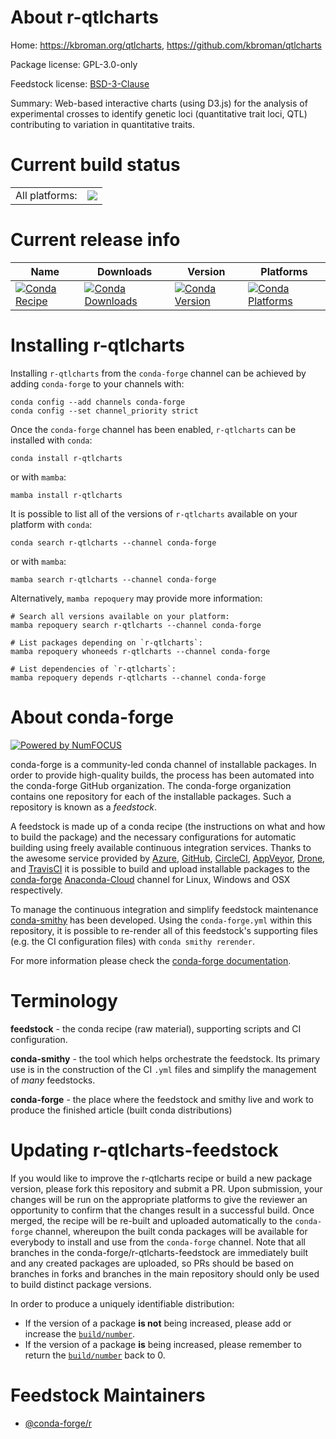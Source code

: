 About r-qtlcharts
=================

Home: https://kbroman.org/qtlcharts, https://github.com/kbroman/qtlcharts

Package license: GPL-3.0-only

Feedstock license: [BSD-3-Clause](https://github.com/conda-forge/r-qtlcharts-feedstock/blob/main/LICENSE.txt)

Summary: Web-based interactive charts (using D3.js) for the analysis of experimental crosses to identify genetic loci (quantitative trait loci, QTL) contributing to variation in quantitative traits.

Current build status
====================


<table><tr><td>All platforms:</td>
    <td>
      <a href="https://dev.azure.com/conda-forge/feedstock-builds/_build/latest?definitionId=3458&branchName=main">
        <img src="https://dev.azure.com/conda-forge/feedstock-builds/_apis/build/status/r-qtlcharts-feedstock?branchName=main">
      </a>
    </td>
  </tr>
</table>

Current release info
====================

| Name | Downloads | Version | Platforms |
| --- | --- | --- | --- |
| [![Conda Recipe](https://img.shields.io/badge/recipe-r--qtlcharts-green.svg)](https://anaconda.org/conda-forge/r-qtlcharts) | [![Conda Downloads](https://img.shields.io/conda/dn/conda-forge/r-qtlcharts.svg)](https://anaconda.org/conda-forge/r-qtlcharts) | [![Conda Version](https://img.shields.io/conda/vn/conda-forge/r-qtlcharts.svg)](https://anaconda.org/conda-forge/r-qtlcharts) | [![Conda Platforms](https://img.shields.io/conda/pn/conda-forge/r-qtlcharts.svg)](https://anaconda.org/conda-forge/r-qtlcharts) |

Installing r-qtlcharts
======================

Installing `r-qtlcharts` from the `conda-forge` channel can be achieved by adding `conda-forge` to your channels with:

```
conda config --add channels conda-forge
conda config --set channel_priority strict
```

Once the `conda-forge` channel has been enabled, `r-qtlcharts` can be installed with `conda`:

```
conda install r-qtlcharts
```

or with `mamba`:

```
mamba install r-qtlcharts
```

It is possible to list all of the versions of `r-qtlcharts` available on your platform with `conda`:

```
conda search r-qtlcharts --channel conda-forge
```

or with `mamba`:

```
mamba search r-qtlcharts --channel conda-forge
```

Alternatively, `mamba repoquery` may provide more information:

```
# Search all versions available on your platform:
mamba repoquery search r-qtlcharts --channel conda-forge

# List packages depending on `r-qtlcharts`:
mamba repoquery whoneeds r-qtlcharts --channel conda-forge

# List dependencies of `r-qtlcharts`:
mamba repoquery depends r-qtlcharts --channel conda-forge
```


About conda-forge
=================

[![Powered by
NumFOCUS](https://img.shields.io/badge/powered%20by-NumFOCUS-orange.svg?style=flat&colorA=E1523D&colorB=007D8A)](https://numfocus.org)

conda-forge is a community-led conda channel of installable packages.
In order to provide high-quality builds, the process has been automated into the
conda-forge GitHub organization. The conda-forge organization contains one repository
for each of the installable packages. Such a repository is known as a *feedstock*.

A feedstock is made up of a conda recipe (the instructions on what and how to build
the package) and the necessary configurations for automatic building using freely
available continuous integration services. Thanks to the awesome service provided by
[Azure](https://azure.microsoft.com/en-us/services/devops/), [GitHub](https://github.com/),
[CircleCI](https://circleci.com/), [AppVeyor](https://www.appveyor.com/),
[Drone](https://cloud.drone.io/welcome), and [TravisCI](https://travis-ci.com/)
it is possible to build and upload installable packages to the
[conda-forge](https://anaconda.org/conda-forge) [Anaconda-Cloud](https://anaconda.org/)
channel for Linux, Windows and OSX respectively.

To manage the continuous integration and simplify feedstock maintenance
[conda-smithy](https://github.com/conda-forge/conda-smithy) has been developed.
Using the ``conda-forge.yml`` within this repository, it is possible to re-render all of
this feedstock's supporting files (e.g. the CI configuration files) with ``conda smithy rerender``.

For more information please check the [conda-forge documentation](https://conda-forge.org/docs/).

Terminology
===========

**feedstock** - the conda recipe (raw material), supporting scripts and CI configuration.

**conda-smithy** - the tool which helps orchestrate the feedstock.
                   Its primary use is in the construction of the CI ``.yml`` files
                   and simplify the management of *many* feedstocks.

**conda-forge** - the place where the feedstock and smithy live and work to
                  produce the finished article (built conda distributions)


Updating r-qtlcharts-feedstock
==============================

If you would like to improve the r-qtlcharts recipe or build a new
package version, please fork this repository and submit a PR. Upon submission,
your changes will be run on the appropriate platforms to give the reviewer an
opportunity to confirm that the changes result in a successful build. Once
merged, the recipe will be re-built and uploaded automatically to the
`conda-forge` channel, whereupon the built conda packages will be available for
everybody to install and use from the `conda-forge` channel.
Note that all branches in the conda-forge/r-qtlcharts-feedstock are
immediately built and any created packages are uploaded, so PRs should be based
on branches in forks and branches in the main repository should only be used to
build distinct package versions.

In order to produce a uniquely identifiable distribution:
 * If the version of a package **is not** being increased, please add or increase
   the [``build/number``](https://docs.conda.io/projects/conda-build/en/latest/resources/define-metadata.html#build-number-and-string).
 * If the version of a package **is** being increased, please remember to return
   the [``build/number``](https://docs.conda.io/projects/conda-build/en/latest/resources/define-metadata.html#build-number-and-string)
   back to 0.

Feedstock Maintainers
=====================

* [@conda-forge/r](https://github.com/conda-forge/r/)

